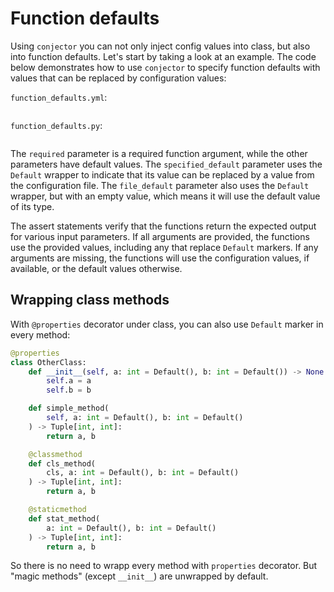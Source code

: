 # Function defaults

Using `conjector` you can not only inject config values into class, but also into function defaults.
Let's start by taking a look at an example. The code below demonstrates how to use `conjector` 
to specify function defaults with values that can be replaced by configuration values:

`function_defaults.yml`:
```{literalinclude} examples/function_defaults.yml
```

`function_defaults.py`:
```{literalinclude} examples/function_defaults.py
```


The `required` parameter is a required function argument, while the other parameters have default values. 
The `specified_default` parameter uses the `Default` wrapper to indicate that its value can be replaced 
by a value from the configuration file. The `file_default` parameter also uses the `Default` wrapper, 
but with an empty value, which means it will use the default value of its type.

The assert statements verify that the functions return the expected output for various input parameters. 
If all arguments are provided, the functions use the provided values, including any that replace `Default` markers. 
If any arguments are missing, the functions will use the configuration values, if available, or the default values otherwise.

## Wrapping class methods
With `@properties` decorator under class, you can also use `Default` marker in every method:
```python
@properties
class OtherClass:
    def __init__(self, a: int = Default(), b: int = Default()) -> None:
        self.a = a
        self.b = b

    def simple_method(
        self, a: int = Default(), b: int = Default()
    ) -> Tuple[int, int]:
        return a, b

    @classmethod
    def cls_method(
        cls, a: int = Default(), b: int = Default()
    ) -> Tuple[int, int]:
        return a, b

    @staticmethod
    def stat_method(
        a: int = Default(), b: int = Default()
    ) -> Tuple[int, int]:
        return a, b
```
So there is no need to wrapp every method with `properties` decorator. 
But "magic methods" (except `__init__`) are unwrapped by default.
